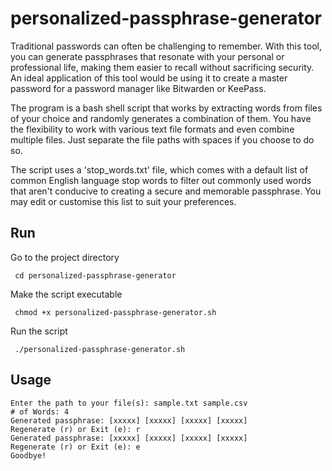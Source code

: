 # personalized-passphrase-generator

Traditional passwords can often be challenging to remember. With this tool, you can generate passphrases that resonate with your personal or professional life, making them easier to recall without sacrificing security. An ideal application of this tool would be using it to create a master password for a password manager like Bitwarden or KeePass.

The program is a bash shell script that works by extracting words from files of your choice and randomly generates a combination of them. You have the flexibility to work with various text file formats and even combine multiple files. Just separate the file paths with spaces if you choose to do so.

The script uses a 'stop_words.txt' file, which comes with a default list of common English language stop words to filter out commonly used words that aren't conducive to creating a secure and memorable passphrase. You may edit or customise this list to suit your preferences. 

## Run

Go to the project directory

```
 cd personalized-passphrase-generator
```

Make the script executable

```
 chmod +x personalized-passphrase-generator.sh
```

Run the script

```
 ./personalized-passphrase-generator.sh
```

## Usage

```
Enter the path to your file(s): sample.txt sample.csv
# of Words: 4
Generated passphrase: [xxxxx] [xxxxx] [xxxxx] [xxxxx]
Regenerate (r) or Exit (e): r
Generated passphrase: [xxxxx] [xxxxx] [xxxxx] [xxxxx]
Regenerate (r) or Exit (e): e
Goodbye!
```